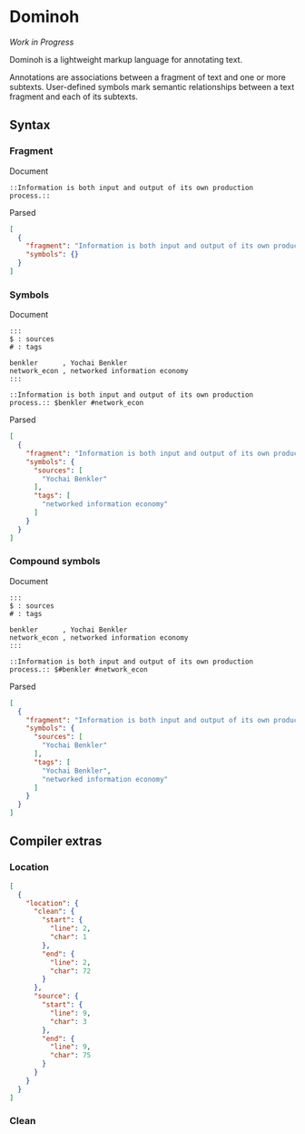 # Dominoh

_Work in Progress_

Dominoh is a lightweight markup language for annotating text. 

Annotations are associations between a fragment of text and one or more subtexts. 
User-defined symbols mark semantic relationships between a text fragment and 
each of its subtexts.

## Syntax


### Fragment

Document

```
::Information is both input and output of its own production process.::
```

Parsed

```json
[
  {
    "fragment": "Information is both input and output of its own production process.",
    "symbols": {}
  }
]
```


### Symbols

Document

```
:::
$ : sources
# : tags

benkler      , Yochai Benkler
network_econ , networked information economy
:::

::Information is both input and output of its own production process.:: $benkler #network_econ
```

Parsed

```json
[
  {
    "fragment": "Information is both input and output of its own production process.",
    "symbols": {
      "sources": [
        "Yochai Benkler"
      ],
      "tags": [
        "networked information economy"
      ]
    }
  }
]
```


### Compound symbols

Document

```
:::
$ : sources
# : tags

benkler      , Yochai Benkler
network_econ , networked information economy
:::

::Information is both input and output of its own production process.:: $#benkler #network_econ
```

Parsed

```json
[
  {
    "fragment": "Information is both input and output of its own production process.",
    "symbols": {
      "sources": [
        "Yochai Benkler"
      ],
      "tags": [
        "Yochai Benkler",
        "networked information economy"
      ]
    }
  }
]
```

## Compiler extras

### Location

```json
[
  {
    "location": {
      "clean": {
        "start": {
          "line": 2,
          "char": 1
        },
        "end": {
          "line": 2,
          "char": 72 
        }
      },
      "source": {
        "start": {
          "line": 9,
          "char": 3
        },
        "end": {
          "line": 9,
          "char": 75 
        }
      }
    }
  }
]
```

### Clean
